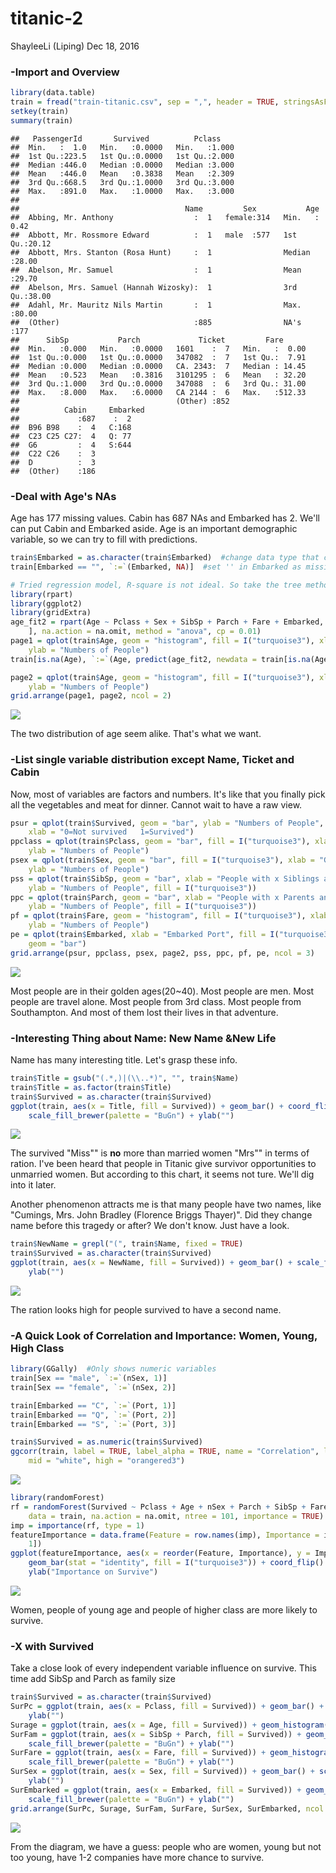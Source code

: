 titanic-2
================
ShayleeLi (Liping)
Dec 18, 2016

### -Import and Overview

``` r
library(data.table)
train = fread("train-titanic.csv", sep = ",", header = TRUE, stringsAsFactors = TRUE)
setkey(train)
summary(train)
```

    ##   PassengerId       Survived          Pclass     
    ##  Min.   :  1.0   Min.   :0.0000   Min.   :1.000  
    ##  1st Qu.:223.5   1st Qu.:0.0000   1st Qu.:2.000  
    ##  Median :446.0   Median :0.0000   Median :3.000  
    ##  Mean   :446.0   Mean   :0.3838   Mean   :2.309  
    ##  3rd Qu.:668.5   3rd Qu.:1.0000   3rd Qu.:3.000  
    ##  Max.   :891.0   Max.   :1.0000   Max.   :3.000  
    ##                                                  
    ##                                     Name         Sex           Age       
    ##  Abbing, Mr. Anthony                  :  1   female:314   Min.   : 0.42  
    ##  Abbott, Mr. Rossmore Edward          :  1   male  :577   1st Qu.:20.12  
    ##  Abbott, Mrs. Stanton (Rosa Hunt)     :  1                Median :28.00  
    ##  Abelson, Mr. Samuel                  :  1                Mean   :29.70  
    ##  Abelson, Mrs. Samuel (Hannah Wizosky):  1                3rd Qu.:38.00  
    ##  Adahl, Mr. Mauritz Nils Martin       :  1                Max.   :80.00  
    ##  (Other)                              :885                NA's   :177    
    ##      SibSp           Parch             Ticket         Fare       
    ##  Min.   :0.000   Min.   :0.0000   1601    :  7   Min.   :  0.00  
    ##  1st Qu.:0.000   1st Qu.:0.0000   347082  :  7   1st Qu.:  7.91  
    ##  Median :0.000   Median :0.0000   CA. 2343:  7   Median : 14.45  
    ##  Mean   :0.523   Mean   :0.3816   3101295 :  6   Mean   : 32.20  
    ##  3rd Qu.:1.000   3rd Qu.:0.0000   347088  :  6   3rd Qu.: 31.00  
    ##  Max.   :8.000   Max.   :6.0000   CA 2144 :  6   Max.   :512.33  
    ##                                   (Other) :852                   
    ##          Cabin     Embarked
    ##             :687    :  2   
    ##  B96 B98    :  4   C:168   
    ##  C23 C25 C27:  4   Q: 77   
    ##  G6         :  4   S:644   
    ##  C22 C26    :  3           
    ##  D          :  3           
    ##  (Other)    :186

### -Deal with Age's NAs

Age has 177 missing values. Cabin has 687 NAs and Embarked has 2. We'll can put Cabin and Embarked aside. Age is an important demographic variable, so we can try to fill with predictions.

``` r
train$Embarked = as.character(train$Embarked)  #change data type that can add NA
train[Embarked == "", `:=`(Embarked, NA)]  #set '' in Embarked as missing value
```
``` r
# Tried regression model, R-square is not ideal. So take the tree method.
library(rpart)
library(ggplot2)
library(gridExtra)
age_fit2 = rpart(Age ~ Pclass + Sex + SibSp + Parch + Fare + Embarked, data = train[!is.na(Age), 
    ], na.action = na.omit, method = "anova", cp = 0.01)
page1 = qplot(train$Age, geom = "histogram", fill = I("turquoise3"), xlab = "Age-raw", 
    ylab = "Numbers of People")
train[is.na(Age), `:=`(Age, predict(age_fit2, newdata = train[is.na(Age)]))]
```
``` r
page2 = qplot(train$Age, geom = "histogram", fill = I("turquoise3"), xlab = "Age-adjusted", 
    ylab = "Numbers of People")
grid.arrange(page1, page2, ncol = 2)
```

![](titanic-2_files/figure-markdown_github/unnamed-chunk-3-1.png)

The two distribution of age seem alike. That's what we want.

### -List single variable distribution except Name, Ticket and Cabin

Now, most of variables are factors and numbers. It's like that you finally pick all the vegetables and meat for dinner. Cannot wait to have a raw view.

``` r
psur = qplot(train$Survived, geom = "bar", ylab = "Numbers of People", fill = I("turquoise3"), 
    xlab = "0=Not survived   1=Survived")
ppclass = qplot(train$Pclass, geom = "bar", fill = I("turquoise3"), xlab = "Social-Economic Status", 
    ylab = "Numbers of People")
psex = qplot(train$Sex, geom = "bar", fill = I("turquoise3"), xlab = "Gender", 
    ylab = "Numbers of People")
pss = qplot(train$SibSp, geom = "bar", xlab = "People with x Siblings and Spouse", 
    ylab = "Numbers of People", fill = I("turquoise3"))
ppc = qplot(train$Parch, geom = "bar", xlab = "People with x Parents and Children", 
    ylab = "Numbers of People", fill = I("turquoise3"))
pf = qplot(train$Fare, geom = "histogram", fill = I("turquoise3"), xlab = "Price of Ticket", 
    ylab = "Numbers of People")
pe = qplot(train$Embarked, xlab = "Embarked Port", fill = I("turquoise3"), ylab = "Numbers of People", 
    geom = "bar")
grid.arrange(psur, ppclass, psex, page2, pss, ppc, pf, pe, ncol = 3)
```

![](titanic-2_files/figure-markdown_github/unnamed-chunk-4-1.png)

Most people are in their golden ages(20~40). Most people are men. Most people are travel alone. Most people from 3rd class. Most people from Southampton. And most of them lost their lives in that adventure.

### -Interesting Thing about Name: New Name &New Life

Name has many interesting title. Let's grasp these info.

``` r
train$Title = gsub("(.*,)|(\\..*)", "", train$Name)
train$Title = as.factor(train$Title)
train$Survived = as.character(train$Survived)
ggplot(train, aes(x = Title, fill = Survived)) + geom_bar() + coord_flip() + 
    scale_fill_brewer(palette = "BuGn") + ylab("")
```

![](titanic-2_files/figure-markdown_github/unnamed-chunk-5-1.png)

The survived "Miss"" is **no** more than married women "Mrs"" in terms of ration. I've been heard that people in Titanic give survivor opportunities to unmarried women. But according to this chart, it seems not ture. We'll dig into it later.

Another phenomenon attracts me is that many people have two names, like "Cumings, Mrs. John Bradley (Florence Briggs Thayer)". Did they change name before this tragedy or after? We don't know. Just have a look.

``` r
train$NewName = grepl("(", train$Name, fixed = TRUE)
train$Survived = as.character(train$Survived)
ggplot(train, aes(x = NewName, fill = Survived)) + geom_bar() + scale_fill_brewer(palette = "BuGn") + 
    ylab("")
```

![](titanic-2_files/figure-markdown_github/unnamed-chunk-6-1.png)

The ration looks high for people survived to have a second name.

### -A Quick Look of Correlation and Importance: Women, Young, High Class

``` r
library(GGally)  #Only shows numeric variables
train[Sex == "male", `:=`(nSex, 1)]
train[Sex == "female", `:=`(nSex, 2)]
```

``` r
train[Embarked == "C", `:=`(Port, 1)]
train[Embarked == "Q", `:=`(Port, 2)]
train[Embarked == "S", `:=`(Port, 3)]
```

``` r
train$Survived = as.numeric(train$Survived)
ggcorr(train, label = TRUE, label_alpha = TRUE, name = "Correlation", low = "turquoise3", 
    mid = "white", high = "orangered3")
```

![](titanic-2_files/figure-markdown_github/unnamed-chunk-7-1.png)

``` r
library(randomForest)
rf = randomForest(Survived ~ Pclass + Age + nSex + Parch + SibSp + Fare + Port, 
    data = train, na.action = na.omit, ntree = 101, importance = TRUE)
imp = importance(rf, type = 1)
featureImportance = data.frame(Feature = row.names(imp), Importance = imp[, 
    1])
ggplot(featureImportance, aes(x = reorder(Feature, Importance), y = Importance)) + 
    geom_bar(stat = "identity", fill = I("turquoise3")) + coord_flip() + xlab("") + 
    ylab("Importance on Survive")
```

![](titanic-2_files/figure-markdown_github/unnamed-chunk-7-2.png)

Women, people of young age and people of higher class are more likely to survive.

### -X with Survived

Take a close look of every independent variable influence on survive. This time add SibSp and Parch as family size

``` r
train$Survived = as.character(train$Survived)
SurPc = ggplot(train, aes(x = Pclass, fill = Survived)) + geom_bar() + scale_fill_brewer(palette = "BuGn") + 
    ylab("")
Surage = ggplot(train, aes(x = Age, fill = Survived)) + geom_histogram() + scale_fill_brewer(palette = "BuGn")
SurFam = ggplot(train, aes(x = SibSp + Parch, fill = Survived)) + geom_histogram() + 
    scale_fill_brewer(palette = "BuGn") + ylab("")
SurFare = ggplot(train, aes(x = Fare, fill = Survived)) + geom_histogram() + 
    scale_fill_brewer(palette = "BuGn") + ylab("")
SurSex = ggplot(train, aes(x = Sex, fill = Survived)) + geom_bar() + scale_fill_brewer(palette = "BuGn") + 
    ylab("")
SurEmbarked = ggplot(train, aes(x = Embarked, fill = Survived)) + geom_bar() + 
    scale_fill_brewer(palette = "BuGn") + ylab("")
grid.arrange(SurPc, Surage, SurFam, SurFare, SurSex, SurEmbarked, ncol = 3)
```

![](titanic-2_files/figure-markdown_github/unnamed-chunk-8-1.png)

From the diagram, we have a guess: people who are women, young but not too young, have 1-2 companies have more chance to survive.
